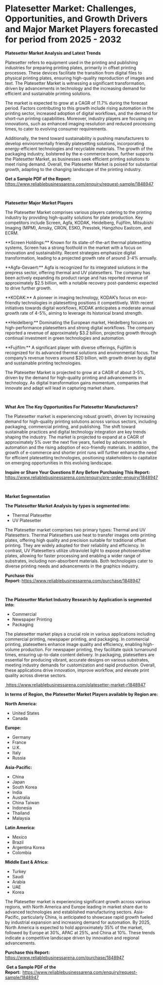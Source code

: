 <p><h1>Platesetter Market: Challenges, Opportunities, and Growth Drivers and Major Market Players forecasted for period from 2025 - 2032</h1></p><p><strong>Platesetter Market Analysis and Latest Trends</strong></p>
<p><p>Platesetter refers to equipment used in the printing and publishing industries for preparing printing plates, primarily in offset printing processes. These devices facilitate the transition from digital files to physical printing plates, ensuring high-quality reproduction of images and text. The Platesetter Market is witnessing a significant transformation, driven by advancements in technology and the increasing demand for efficient and sustainable printing solutions.</p><p>The market is expected to grow at a CAGR of 11.7% during the forecast period. Factors contributing to this growth include rising automation in the printing sector, increased adoption of digital workflows, and the demand for short-run printing capabilities. Moreover, industry players are focusing on innovations, such as enhanced imaging resolution and reduced processing times, to cater to evolving consumer requirements.</p><p>Additionally, the trend toward sustainability is pushing manufacturers to develop environmentally friendly platesetting solutions, incorporating energy-efficient technologies and recyclable materials. The growth of the packaging industry, bolstered by the e-commerce boom, further supports the Platesetter Market, as businesses seek efficient printing solutions to meet rising demand. Overall, the Platesetter Market is poised for substantial growth, adapting to the changing landscape of the printing industry.</p></p>
<p><strong>Get a Sample PDF of the Report:&nbsp;</strong> <a href="https://www.reliablebusinessarena.com/enquiry/request-sample/1848947?utm_campaign=3676&utm_medium=2&utm_source=Github&utm_content=ia&utm_term=16042025&utm_id=platesetter">https://www.reliablebusinessarena.com/enquiry/request-sample/1848947</a></p>
<p>&nbsp;</p>
<p><strong>Platesetter Major Market Players</strong></p>
<p><p>The Platesetter Market comprises various players catering to the printing industry by providing high-quality solutions for plate production. Key competitors include Screen, Agfa, KODAK, Heidelberg, Fujifilm, Mitsubishi Imaging (MPM), Amsky, CRON, ESKO, Presstek, Hangzhou Eastcom, and ECRM.</p><p>**Screen Holdings:** Known for its state-of-the-art thermal platesetting systems, Screen has a strong foothold in the market with a focus on innovation and sustainability. Recent strategies emphasize digital transformation, leading to a projected growth rate of around 3-4% annually.</p><p>**Agfa-Gevaert:** Agfa is recognized for its integrated solutions in the prepress sector, offering thermal and UV platesetters. The company has been actively expanding its product range and has reported revenue of approximately $2.5 billion, with a notable recovery post-pandemic expected to drive further growth.</p><p>**KODAK:** A pioneer in imaging technology, KODAK’s focus on eco-friendly technologies in platesetting positions it competitively. With recent initiatives towards digital workflows, KODAK anticipates a moderate annual growth rate of 4-5%, aiming to leverage its historical brand strength.</p><p>**Heidelberg:** Dominating the European market, Heidelberg focuses on high-performance platesetters and strong digital workflows. The company reported a revenue of approximately $3.2 billion, projecting growth through continual investment in green technologies and automation.</p><p>**Fujifilm:** A significant player with diverse offerings, Fujifilm is recognized for its advanced thermal solutions and environmental focus. The company’s revenue hovers around $20 billion, with growth driven by digital and sustainable printing technologies.</p><p>The Platesetter Market is projected to grow at a CAGR of about 3-5%, driven by the demand for high-quality printing and advancements in technology. As digital transformation gains momentum, companies that innovate and adapt will lead in capturing market share.</p></p>
<p>&nbsp;</p>
<p><strong>What Are The Key Opportunities For Platesetter Manufacturers?</strong></p>
<p><p>The Platesetter market is experiencing robust growth, driven by increasing demand for high-quality printing solutions across various sectors, including packaging, commercial printing, and publishing. The shift toward sustainable practices and digital technology integration are key trends shaping the industry. The market is projected to expand at a CAGR of approximately 5% over the next five years, fueled by advancements in automation and the rising adoption of eco-friendly materials. In addition, the growth of e-commerce and shorter print runs will further enhance the need for efficient platesetting technologies, positioning stakeholders to capitalize on emerging opportunities in this evolving landscape.</p></p>
<p><strong>Inquire or Share Your Questions If Any Before Purchasing This Report:</strong> <a href="https://www.reliablebusinessarena.com/enquiry/pre-order-enquiry/1848947?utm_campaign=3676&utm_medium=2&utm_source=Github&utm_content=ia&utm_term=16042025&utm_id=platesetter">https://www.reliablebusinessarena.com/enquiry/pre-order-enquiry/1848947</a></p>
<p>&nbsp;</p>
<p><strong>Market Segmentation</strong></p>
<p><strong>The Platesetter Market Analysis by types is segmented into:</strong></p>
<p><ul><li>Thermal Platesetter</li><li>UV Platesetter</li></ul></p>
<p><p>The Platesetter market comprises two primary types: Thermal and UV Platesetters. Thermal Platesetters use heat to transfer images onto printing plates, offering high quality and precision suitable for traditional offset printing. They are widely adopted for their reliability and efficiency. In contrast, UV Platesetters utilize ultraviolet light to expose photosensitive plates, allowing for faster processing and enabling a wider range of substrates, including non-absorbent materials. Both technologies cater to diverse printing needs and advancements in the graphics industry.</p></p>
<p><strong>Purchase this Report:&nbsp;</strong><a href="https://www.reliablebusinessarena.com/purchase/1848947?utm_campaign=3676&utm_medium=2&utm_source=Github&utm_content=ia&utm_term=16042025&utm_id=platesetter">https://www.reliablebusinessarena.com/purchase/1848947</a></p>
<p>&nbsp;</p>
<p><strong>The Platesetter Market Industry Research by Application is segmented into:</strong></p>
<p><ul><li>Commercial</li><li>Newspaper Printing</li><li>Packaging</li></ul></p>
<p><p>The platesetter market plays a crucial role in various applications including commercial printing, newspaper printing, and packaging. In commercial printing, platesetters enhance image quality and efficiency, enabling high-volume production. For newspaper printing, they facilitate quick turnaround times, ensuring up-to-date content delivery. In packaging, platesetters are essential for producing vibrant, accurate designs on various substrates, meeting industry demands for customization and rapid production. Overall, these applications drive innovation, improve workflow, and elevate print quality across diverse sectors.</p></p>
<p><a href="https://www.reliablebusinessarena.com/platesetter-market-r1848947?utm_campaign=3676&utm_medium=2&utm_source=Github&utm_content=ia&utm_term=16042025&utm_id=platesetter">&nbsp;https://www.reliablebusinessarena.com/platesetter-market-r1848947</a></p>
<p><strong>In terms of Region, the Platesetter Market Players available by Region are:</strong></p>
<p>
    <p> <strong> North America: </strong>
        <ul>
            <li>United States</li>
            <li>Canada</li>
        </ul>
        </p> 
    <p> <strong> Europe: </strong>
        <ul>
            <li>Germany</li>
            <li>France</li>
            <li>U.K.</li>
            <li>Italy</li>
            <li>Russia</li>
        </ul>
        </p> 
    <p> <strong> Asia-Pacific: </strong>
        <ul>
            <li>China</li>
            <li>Japan</li>
            <li>South Korea</li>
            <li>India</li>
            <li>Australia</li>
            <li>China Taiwan</li>
            <li>Indonesia</li>
            <li>Thailand</li>
            <li>Malaysia</li>
        </ul>
        </p> 
    <p> <strong> Latin America: </strong>
        <ul>
            <li>Mexico</li>
            <li>Brazil</li>
            <li>Argentina Korea</li>
            <li>Colombia</li>
        </ul>
        </p> 
    <p> <strong> Middle East & Africa: </strong>
        <ul>
            <li>Turkey</li>
            <li>Saudi</li>
            <li>Arabia</li>
            <li>UAE</li>
            <li>Korea</li>
        </ul>
    </p>
    </p>
<p><p>The Platesetter market is experiencing significant growth across various regions, with North America and Europe leading in market share due to advanced technologies and established manufacturing sectors. Asia-Pacific, particularly China, is anticipated to showcase rapid growth fueled by industrial expansion and increasing demand for automation. By 2025, North America is expected to hold approximately 35% of the market, followed by Europe at 30%, APAC at 25%, and China at 10%. These trends indicate a competitive landscape driven by innovation and regional advancements.</p></p>
<p><strong>Purchase this Report: </strong><a href="https://www.reliablebusinessarena.com/purchase/1848947?utm_campaign=3676&utm_medium=2&utm_source=Github&utm_content=ia&utm_term=16042025&utm_id=platesetter">https://www.reliablebusinessarena.com/purchase/1848947</a></p>
<p>&nbsp;<strong>Get a Sample PDF of the Report:&nbsp;&nbsp;</strong><a href="https://www.reliablebusinessarena.com/enquiry/request-sample/1848947?utm_campaign=3676&utm_medium=2&utm_source=Github&utm_content=ia&utm_term=16042025&utm_id=platesetter">https://www.reliablebusinessarena.com/enquiry/request-sample/1848947</a></p>
<p><strong></strong></p>
<p><p></p><p></p><p></p></p>